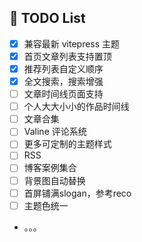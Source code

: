 ## 🥔 TODO List
* [x] 兼容最新 vitepress 主题
* [x] 首页文章列表支持置顶
* [x] 推荐列表自定义顺序
* [x] 全文搜索，搜索增强
* [ ] 文章时间线页面支持
* [ ] 个人大大小小的作品时间线
* [ ] 文章合集
* [ ] Valine 评论系统
* [ ] 更多可定制的主题样式
* [ ] RSS
* [ ] 博客案例集合
* [ ] 背景图自动替换
* [ ] 首屏铺满slogan，参考reco
* [ ] 主题色统一
* 。。。
